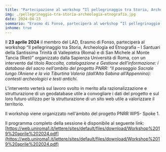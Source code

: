 ```yaml
---
title: "Partecipazione al workshop “Il pellegrinaggio tra Storia, Archeologia ed Etnografia”"
img: ./pellegrinaggio-tra-storia-archeologia-etnografia.jpg
date: 2024-04-23
sommario: "Erasmo di Fonso, parteciperà al workshop “Il pellegrinaggio tra Storia, Archeologia ed Etnografia – I Santuari della Santissima Trinità di Vallepietra (Roma) e di San Michele al Monte Tancia (Rieti)”"
inhome: true
---
```



Il **23 aprile 2024** il membro del LAD, Erasmo di Fonso, parteciperà al workshop “Il pellegrinaggio tra Storia, Archeologia ed Etnografia – I Santuari della Santissima Trinità di Vallepietra (Roma) e di San Michele al Monte Tancia (Rieti)” organizzato dalla Sapienza Università di Roma, con un intervento dal titolo _Raccolta, catalogazione e Gestione dell’informazione: i database del sacro nell’ambito del progetto PNRR: “Il paesaggio Sacrale lungo l’Aniene e la via Tiburtina Valeria (dall’Alta Sabina all’Appennino): contesti archeologici e testi antichi_. 

L’intervento verterà sul lavoro svolto in merito alla razionalizzazione e strutturazione di un geodatabase utile a convogliare i dati del progetto e sul loro futuro utilizzo per la strutturazione di un sito web utile a valorizzare il territorio. 

Il workshop viene organizzato nell'àmbito del progetto PNRR WP5- Spoke 1.

Il programma completo della sessione è disponibile al seguente link: [https://web.uniroma1.it/lettere/sites/default/files/download/Workshop%2019%20aprile%202024.pdf](https://web.uniroma1.it/lettere/sites/default/files/download/Workshop%2019%20aprile%202024.pdf)